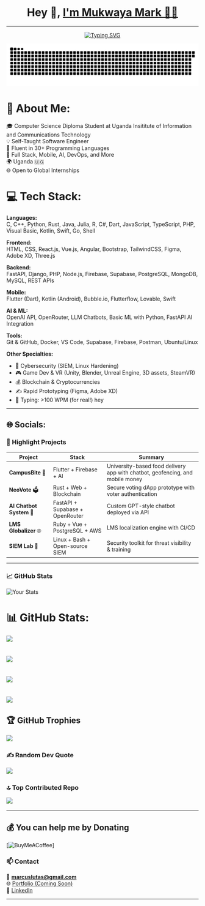 <!--# 👋 Hi, I'm Mukwaya Mark (a.k.a. marcusmi4n)

 -->

<!-- Hero text -->
<h1 align="center">Hey 👋, <a href="https://miantechnologies.webflow.io/">I'm Mukwaya Mark 👨‍💻</a></h1>

---
<!-- Typing text -->
<p align="center">
  <a href="https://git.io/typing-svg">
      <img src="https://readme-typing-svg.herokuapp.com?font=Fira+Code&pause=1000&width=435&lines=Computer+Scientist+%F0%9F%A7%91%E2%80%8D%F0%9F%92%BB;Tech++Enthusiast+%F0%9F%9A%80;%E2%8F%B3+Self+-+Taught+Software+Engineer+%E2%9E%A1%EF%B8%8F+;%F0%9F%92%BB+Full+Stack+Developer+%7C+%E2%9A%99%EF%B8%8F+DevOps;%F0%9F%97%82%EF%B8%8F+AI+%7C+%E2%9A%99%EF%B8%8F+Machine+Learning;%F0%9F%9A%80+Fluent+in+30++Programming+Languages;%F0%9F%A4%96+Automating+processes;%F0%9F%8C%8D+Diploma+Student+at+UICT;%F0%9F%A7%A0+Strong+analytical+skills;%F0%9F%A4%9D+Team-oriented+mindset;%F0%9F%8E%AF+Delivering+impactful+results" alt="Typing SVG" />
  </a>
</p>

<!-- Snake Game -->
<picture>
  <source media="(prefers-color-scheme: dark)" srcset="https://raw.githubusercontent.com/Abhiz2411/Abhiz2411/output/github-snake-dark.svg" />
  <source media="(prefers-color-scheme: light)" srcset="https://raw.githubusercontent.com/Abhiz2411/Abhiz2411/output/github-snake.svg" />
  <img alt="github-snake" src="https://raw.githubusercontent.com/Abhiz2411/Abhiz2411/output/github-snake.svg" />
</picture>

# 💫 About Me:
🎓 Computer Science Diploma Student at Uganda Insititute of Information and Communications Technology <br> 💡 Self-Taught Software Engineer <br>
🧠 Fluent in 30+ Programming Languages <br> 🔧 Full Stack, Mobile, AI, DevOps, and More <br>
🌍 Uganda 🇺🇬 <br>🌐 Open to Global Internships 

# 💻 Tech Stack:

**Languages:**  
C, C++, Python, Rust, Java, Julia, R, C#, Dart, JavaScript, TypeScript, PHP, Visual Basic, Kotlin, Swift, Go, Shell

**Frontend:**  
HTML, CSS, React.js, Vue.js, Angular, Bootstrap, TailwindCSS, Figma, Adobe XD, Three.js

**Backend:**  
FastAPI, Django, PHP, Node.js, Firebase, Supabase, PostgreSQL, MongoDB, MySQL, REST APIs

**Mobile:**  
Flutter (Dart), Kotlin (Android), Bubble.io, Flutterflow, Lovable, Swift

**AI & ML:**  
OpenAI API, OpenRouter, LLM Chatbots, Basic ML with Python, FastAPI AI Integration

**Tools:**  
Git & GitHub, Docker, VS Code, Supabase, Firebase, Postman, Ubuntu/Linux

**Other Specialties:**  
- 🔐 Cybersecurity (SIEM, Linux Hardening)  
- 🎮 Game Dev & VR (Unity, Blender, Unreal Engine, 3D assets, SteamVR)  
- 💰 Blockchain & Cryptocurrencies  
- ✍️ Rapid Prototyping (Figma, Adobe XD)  
- 🚀 Typing: >100 WPM (for real!)
hey
---
## 🌐 Socials:

### 📌 Highlight Projects
| Project | Stack | Summary |
|--------|-------|---------|
| **CampusBite** 🍔 | Flutter + Firebase + AI | University-based food delivery app with chatbot, geofencing, and mobile money |
| **NeoVote** 🗳️ | Rust + Web + Blockchain | Secure voting dApp prototype with voter authentication |
| **AI Chatbot System** 🤖 | FastAPI + Supabase + OpenRouter | Custom GPT-style chatbot deployed via API |
| **LMS Globalizer** 🌐 | Ruby + Vue + PostgreSQL + AWS | LMS localization engine with CI/CD |
| **SIEM Lab** 🔐 | Linux + Bash + Open-source SIEM | Security toolkit for threat visibility & training |

---

### 📈 GitHub Stats

![Your Stats](https://github-readme-stats.vercel.app/api?username=marcusmi4n&show_icons=true&theme=tokyonight)

# 📊 GitHub Stats:
![](https://komarev.com/ghpvc/?username=marcusmi4n&base=1023)<br/><br/><br/>
![](https://github-readme-stats.vercel.app/api?username=marcusmi4n&theme=tokyonight&hide_border=false&include_all_commits=true&count_private=true)<br/><br/><br/>
![](https://github-readme-streak-stats.herokuapp.com/?user=marcusmi4n&theme=tokyonight&hide_border=false)<br/><br/><br/>
![](https://github-readme-stats.vercel.app/api/top-langs/?username=marcusmi4n&theme=tokyonight&hide_border=false&include_all_commits=true&count_private=true&layout=compact)

## 🏆 GitHub Trophies
![](https://github-profile-trophy.vercel.app/?username=marcusmi4n&theme=tokyonight&no-frame=false&no-bg=false&margin-w=4)

### ✍️ Random Dev Quote
![](https://quotes-github-readme.vercel.app/api?type=horizontal&theme=tokyonight)

### 🔝 Top Contributed Repo
![](https://github-contributor-stats.vercel.app/api?username=marcusmi4n&limit=5&theme=dark&combine_all_yearly_contributions=true)

---
<!-- [![](https://visitcount.itsvg.in/api?id=marcusmi4n&icon=0&color=0)](https://visitcount.itsvg.in) -->

  ## 💰 You can help me by Donating
  [![BuyMeACoffee](https://img.shields.io/badge/Buy%20Me%20a%20Coffee-ffdd00?style=for-the-badge&logo=buy-me-a-coffee&logoColor=black)] 
  
### 📫 Contact
📧 **marcuslutas@gmail.com**      
🌐 [Portfolio (Coming Soon)](https://github.com/marcusmi4n)  
🔗 [LinkedIn](https://linkedin.com/in/mukwayamark)  

---

